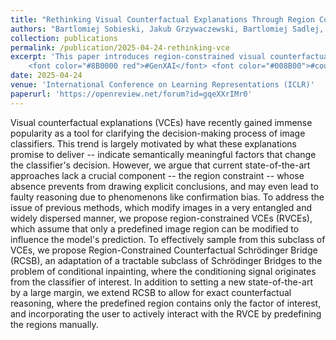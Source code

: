 ```yaml
---
title: "Rethinking Visual Counterfactual Explanations Through Region Constraint"
authors: "Bartlomiej Sobieski, Jakub Grzywaczewski, Bartlomiej Sadlej, Matthew Tivnan, Przemyslaw Biecek"
collection: publications
permalink: /publication/2025-04-24-rethinking-vce
excerpt: 'This paper introduces region-constrained visual counterfactual explanations (RVCEs), which limit modifications to predefined image regions to enhance interpretability and reduce cognitive biases in classifier explanations. By leveraging a novel Region-Constrained Counterfactual Schrödinger Bridge (RCSB), the approach achieves state-of-the-art performance while enabling precise and interactive counterfactual reasoning.
	<font color="#8B0000 red">#GenXAI</font> <font color="#008B00">#counterfactuals</font>'
date: 2025-04-24
venue: 'International Conference on Learning Representations (ICLR)'
paperurl: 'https://openreview.net/forum?id=gqeXXrIMr0'
---
```


Visual counterfactual explanations (VCEs) have recently gained immense popularity as a tool for clarifying the decision-making process of image classifiers. This trend is largely motivated by what these explanations promise to deliver -- indicate semantically meaningful factors that change the classifier's decision. However, we argue that current state-of-the-art approaches lack a crucial component -- the region constraint -- whose absence prevents from drawing explicit conclusions, and may even lead to faulty reasoning due to phenomenons like confirmation bias. To address the issue of previous methods, which modify images in a very entangled and widely dispersed manner, we propose region-constrained VCEs (RVCEs), which assume that only a predefined image region can be modified to influence the model's prediction. To effectively sample from this subclass of VCEs, we propose Region-Constrained Counterfactual Schrödinger Bridge (RCSB), an adaptation of a tractable subclass of Schrödinger Bridges to the problem of conditional inpainting, where the conditioning signal originates from the classifier of interest. In addition to setting a new state-of-the-art by a large margin, we extend RCSB to allow for exact counterfactual reasoning, where the predefined region contains only the factor of interest, and incorporating the user to actively interact with the RVCE by predefining the regions manually.
